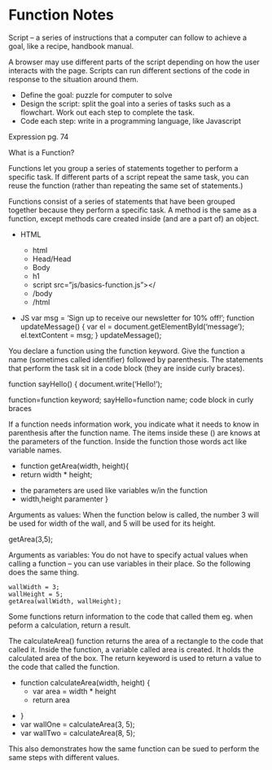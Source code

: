 # Function Notes

<p>Script – a series of instructions that a computer can follow to achieve a goal, like a recipe, handbook manual.  

A browser may use different parts of the script depending on how the user interacts with the page.  Scripts can run different sections of the code in response to the situation around them.  

-  Define the goal: puzzle for computer to solve
-  Design the script: split the goal into a series of tasks such as a flowchart.  Work out each step to complete the task.  
-  Code each step: write in a programming language, like Javascript</p>

Expression pg. 74

<p>What is a Function?

Functions let you group a series of statements together to perform a specific task.  If different parts of a script repeat the same task, you can reuse the function (rather than repeating the same set of statements.)

Functions consist of a series of statements that have been grouped together because they perform a specific task.  A method is the same as a function, except methods care created inside (and are a part of) an object.

* HTML
	- html
	- Head/Head
	- Body
	- h1
	- script src=”js/basics-function.js”></
	- /body
	- /html

* JS
	var msg = ‘Sign up to receive our newsletter for 10% off!’;
	function updateMessage() {
		var el = document.getElementById(‘message’);
		el.textContent = msg;
}
updateMessage(); </p>

<p>You declare a function using the function keyword.
Give the function a name (sometimes called identifier) followed by parenthesis.  The statements that perform the task sit in a code block (they are inside curly braces).

function sayHello() {
	document.write(‘Hello!’);

function=function keyword; sayHello=function name; code block in curly braces

If a function needs information work, you indicate what it needs to know in parenthesis after the function name.  The items inside these () are knows at the parameters of the function.  Inside the function those words act like variable names.</P>


* function getArea(width, height){		
* return width * height;	
- the parameters are used like variables w/in the function
- width,height paramenter
}

<p>Arguments as values:  When the function below is called, the number 3 will be used for width of the wall, and 5 will be used for its height.
	
getArea(3,5);

Arguments as variables: You do not have to specify actual values when calling a function – you can use variables in their place.  So the following does the same thing.

	wallWidth = 3;
	wallHeight = 5;
	getArea(wallWidth, wallHeight);


Some functions return information to the code that called them eg. when peform a calculation, return a result.

The calculateArea() function returns the area of a rectangle to the code that called it.  Inside the function, a variable called area is created.  It holds the calculated area of the box.  The return keyeword is used to return a value to the code that called the function.</P>

* function calculateArea(width, height) {
	- var area = width * height
	- return area
- }
- var wallOne = calculateArea(3, 5);
- var wallTwo = calculateArea(8, 5);

This also demonstrates how the same function can be sued to perform the same steps with different values.</P>
